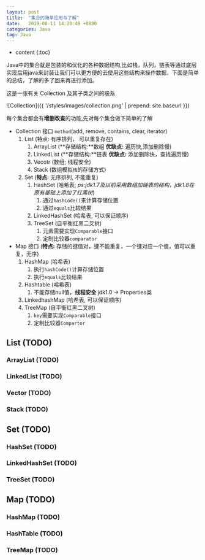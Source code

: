 ```yaml
---
layout: post
title:  "集合的简单应用与了解"
date:   2019-08-11 14:20:49 +0800
categories: Java
tag: Java
---
```


* content
{:toc}

Java中的集合就是包装的和优化的各种数据结构,比如栈，队列，链表等通过底层实现后用java来封装让我们可以更方便的去使用这些结构来操作数据，下面是简单的总结，了解的多了回来再进行添加。

这是一张有关 Collection 及其子类之间的联系

![Collection]({{ '/styles/images/collection.png' | prepend: site.baseurl  }})

每个集合都会有**增删改查**的功能,先对每个集合做下简单的了解

* Collection 接口 `method`(add, remove, contains, clear, iterator)
    1. List (特点: 有序排列， 可以重复存在)
        1. ArrayList (**存储结构:**数组 **优缺点:** 遍历快,添加删除慢)
        2. LinkedList (**存储结构:**链表 **优缺点:** 添加删除快，查找遍历慢)
        3. Vecotr (数组; 线程安全)
        4. Stack (数组模拟`栈`的存储方式)
    2. Set (**特点:** 无序排列, 不能重复)
        1. HashSet (哈希表; *ps:jdk1.7及以前采用数组加链表的结构，jdk1.8在原有基础上添加了红黑树*)
            1. 通过`hashCode()`来计算存储位置
            2. 通过`equals`比较结果
        2. LinkedHashSet (哈希表, 可以保证顺序)
        3. TreeSet (自平衡红黑二叉树)
            1. 元素需要实现`Comparable`接口
            2. 定制比较器`comparator`
* Map 接口 (**特点:** 存储的键值对，键不能重复，一个键对应一个值，值可以重复，无序)
    1. HashMap (哈希表)
        1. 执行`hashCode()`计算存储位置
        2. 执行`equals`比较结果
    2. Hashtable (哈希表)
        1. 不能存储null值，**线程安全** jdk1.0 -> Properties类
    3. LinkedhashMap (哈希表, 可以保证顺序)
    4. TreeMap (自平衡红黑二叉树)
        1. `key`需要实现`Comparable`接口
        2. 定制比较器`Compartor`

## List (TODO)

### ArrayList (TODO)

### LinkedList (TODO)

### Vector (TODO)

### Stack (TODO)

## Set (TODO)

### HashSet (TODO)

### LinkedHashSet (TODO)

### TreeSet (TODO)

## Map (TODO)

### HashMap (TODO)

### HashTable (TODO)

### TreeMap (TODO)
